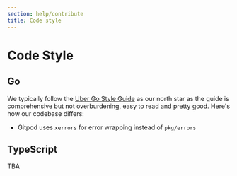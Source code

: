 ```yaml
---
section: help/contribute
title: Code style
---
```


# Code Style

## Go

We typically follow the [Uber Go Style Guide](https://github.com/uber-go/guide/blob/master/style.md) as our north star as the guide is comprehensive but not overburdening, easy to read and pretty good. Here's how our codebase differs:

-   Gitpod uses `xerrors` for error wrapping instead of `pkg/errors`

## TypeScript

TBA
